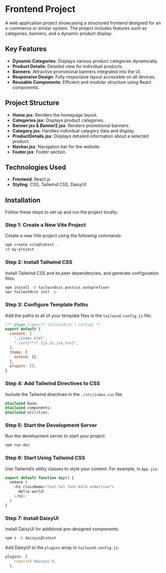 # Frontend Project

A web application project showcasing a structured frontend designed for an e-commerce or similar system. The project includes features such as categories, banners, and a dynamic product display.

## Key Features
- **Dynamic Categories**: Displays various product categories dynamically.
- **Product Details**: Detailed view for individual products.
- **Banners**: Attractive promotional banners integrated into the UI.
- **Responsive Design**: Fully responsive layout accessible on all devices.
- **Reusable Components**: Efficient and modular structure using React components.

## Project Structure
- **Home.jsx**: Renders the homepage layout.
- **Categories.jsx**: Displays product categories.
- **Banner.jsx & Banner2.jsx**: Renders promotional banners.
- **Category.jsx**: Handles individual category data and display.
- **ProductDetails.jsx**: Displays detailed information about a selected product.
- **Navbar.jsx**: Navigation bar for the website.
- **Footer.jsx**: Footer section.

## Technologies Used
- **Frontend**: React.js
- **Styling**: CSS, Tailwind CSS, DaisyUI



## Installation

Follow these steps to set up and run the project locally:

### Step 1: Create a New Vite Project
Create a new Vite project using the following commands:
```bash
npm create vite@latest .
cd my-project
```

### Step 2: Install Tailwind CSS
Install Tailwind CSS and its peer dependencies, and generate configuration files:
```bash
npm install -D tailwindcss postcss autoprefixer
npx tailwindcss init -p
```

### Step 3: Configure Template Paths
Add the paths to all of your template files in the `tailwind.config.js` file:
```javascript
/** @type {import('tailwindcss').Config} */
export default {
  content: [
    "./index.html",
    "./src/**/*.{js,ts,jsx,tsx}",
  ],
  theme: {
    extend: {},
  },
  plugins: [],
}
```

### Step 4: Add Tailwind Directives to CSS
Include the Tailwind directives in the `./src/index.css` file:
```css
@tailwind base;
@tailwind components;
@tailwind utilities;
```

### Step 5: Start the Development Server
Run the development server to start your project:
```bash
npm run dev
```


### Step 6: Start Using Tailwind CSS
Use Tailwind’s utility classes to style your content. For example, in `App.jsx`:
```javascript
export default function App() {
  return (
    <h1 className="text-3xl font-bold underline">
      Hello world!
    </h1>
  )
}
```
### Step 7: Install DaisyUI
Install DaisyUI for additional pre-designed components:
```bash
npm i -D daisyui@latest
```
Add DaisyUI to the `plugins` array in `tailwind.config.js`:
```javascript
plugins: [
    require('daisyui'),
  ],
```
